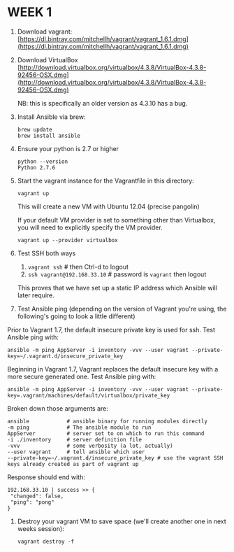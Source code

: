 WEEK 1
======

1. Download vagrant:
[https://dl.bintray.com/mitchellh/vagrant/vagrant_1.6.1.dmg](https://dl.bintray.com/mitchellh/vagrant/vagrant_1.6.1.dmg)

1. Download VirtualBox
[http://download.virtualbox.org/virtualbox/4.3.8/VirtualBox-4.3.8-92456-OSX.dmg](http://download.virtualbox.org/virtualbox/4.3.8/VirtualBox-4.3.8-92456-OSX.dmg)

     NB: this is specifically an older version as 4.3.10 has a bug.

1. Install Ansible via brew:

   ```
   brew update
   brew install ansible
   ```
1. Ensure your python is 2.7 or higher

   ```
   python --version
   Python 2.7.6
   ```
1. Start the vagrant instance for the Vagrantfile in this directory:

   ```
   vagrant up
   ```
    This will create a new VM with Ubuntu 12.04 (precise pangolin)

	If your default VM provider is set to something other than Virtualbox, you will need to explicitly specify the VM provider.

	```
	vagrant up --provider virtualbox
	```

1. Test SSH both ways
    1. ```vagrant ssh``` # then Ctrl-d to logout
    1. ```ssh vagrant@192.168.33.10``` # password is ```vagrant``` then logout

    This proves that we have set up a static IP address which Ansible will later require.

1. Test Ansible ping (depending on the version of Vagrant you're using, the following's going to look a little different)

  Prior to Vagrant 1.7, the default insecure private key is used for ssh. Test Ansible ping with:

   ```
   ansible -m ping AppServer -i inventory -vvv --user vagrant --private-key=~/.vagrant.d/insecure_private_key
   ```

   Beginning in Vagrant 1.7, Vagrant replaces the default insecure key with a more secure generated one. Test Ansible ping with:

   ```
   ansible -m ping AppServer -i inventory -vvv --user vagrant --private-key=.vagrant/machines/default/virtualbox/private_key
   ```

   Broken down those arguments are:

   ```
   ansible            # ansible binary for running modules directly
   -m ping            # The ansible module to run
   AppServer          # server set to on which to run this command
   -i ./inventory     # server definition file
   -vvv               # some verbosity (a lot, actually)
   --user vagrant     # tell ansible which user
   --private-key=~/.vagrant.d/insecure_private_key # use the vagrant SSH keys already created as part of vagrant up
   ```
   Response should end with:

   ```
   192.168.33.10 | success >> {
    "changed": false,
    "ping": "pong"
}
   ```

1. Destroy your vagrant VM to save space (we'll create another one in next weeks session):

   ```
   vagrant destroy -f
   ```
